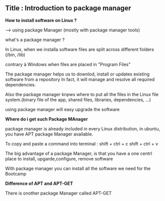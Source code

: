 ## Title : Introduction to package manager

**How to install software on Linux ?**

--> using package Manager (mostly with package manager tools)

what's a package manager ?

In Linux, when we installa software files are split across different folders (/bin, /lib)

contrary à Windows when files are placed in "Program Files"

The package manager helps us to downlod, install or updates existing software from a repository 
In fact, it will manage and resolve all required dependencies. 

Also the package manager knpws where to put all the files in the Linux file system.(binary file of the app, shared files, libraries, dependencies, ...)

using package manager will easy upgrade the software 

**Where do i get such Package MAnager**

package manager is already included in every Linux distribution, in ubuntu, you have APT package Manager available.

To copy and paste a command into terminal : shift + ctrl + c    shift + ctrl + v

The big advantage of a package Manager, is that you have a one centrl place to install, upgarde,configure, remove software

With package manager you can install all the software we need for the Bootcamp

**Difference of APT and APT-GET**

There is onother package Manager called APT-GET  

